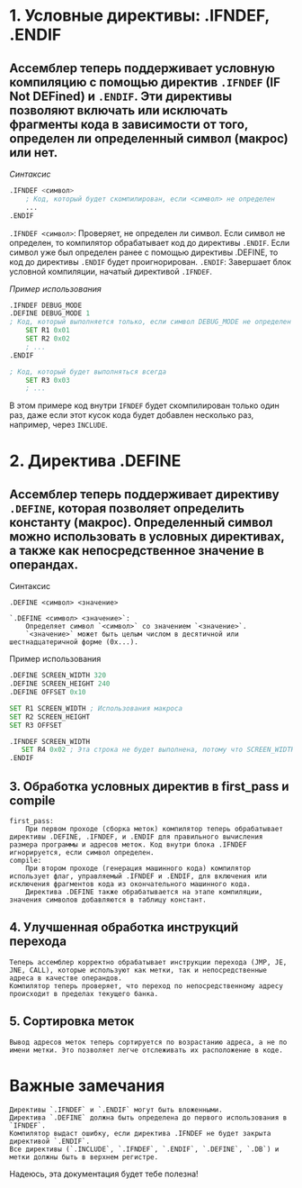 

# 1. Условные директивы: .IFNDEF, .ENDIF

## Ассемблер теперь поддерживает условную компиляцию с помощью директив `.IFNDEF` (IF Not DEFined) и `.ENDIF`. Эти директивы позволяют включать или исключать фрагменты кода в зависимости от того, определен ли определенный символ (макрос) или нет.
_Синтаксис_
```asm
.IFNDEF <символ>
    ; Код, который будет скомпилирован, если <символ> не определен
    ...
.ENDIF
```
`.IFNDEF <символ>`:
        Проверяет, не определен ли символ.
        Если символ не определен, то компилятор обрабатывает код до директивы `.ENDIF`.
        Если символ уже был определен ранее с помощью директивы .DEFINE, то код до директивы `.ENDIF` будет проигнорирован.
`.ENDIF`:
        Завершает блок условной компиляции, начатый директивой `.IFNDEF`.

_Пример использования_

```asm
.IFNDEF DEBUG_MODE
.DEFINE DEBUG_MODE 1
; Код, который выполняется только, если символ DEBUG_MODE не определен
    SET R1 0x01
    SET R2 0x02
    ; ...
.ENDIF

; Код, который будет выполняться всегда
    SET R3 0x03
    ; ...
```

В этом примере код внутри `IFNDEF` будет скомпилирован только один раз, даже если этот кусок кода будет добавлен несколько раз, например, через `INCLUDE`.
# 2. Директива .DEFINE

## Ассемблер теперь поддерживает директиву `.DEFINE`, которая позволяет определить константу (макрос). Определенный символ можно использовать в условных директивах, а также как непосредственное значение в операндах.
Синтаксис

`.DEFINE <символ> <значение>`

    `.DEFINE <символ> <значение>`:
        Определяет символ `<символ>` со значением `<значение>`.
        `<значение>` может быть целым числом в десятичной или шестнадцатеричной форме (0x...).

Пример использования
```asm
.DEFINE SCREEN_WIDTH 320
.DEFINE SCREEN_HEIGHT 240
.DEFINE OFFSET 0x10

SET R1 SCREEN_WIDTH ; Использования макроса
SET R2 SCREEN_HEIGHT
SET R3 OFFSET

.IFNDEF SCREEN_WIDTH
   SET R4 0x02 ; Эта строка не будет выполнена, потому что SCREEN_WIDTH определен
.ENDIF
```
## 3. Обработка условных директив в first_pass и compile

    first_pass:
        При первом проходе (сборка меток) компилятор теперь обрабатывает директивы .DEFINE, .IFNDEF, и .ENDIF для правильного вычисления размера программы и адресов меток. Код внутри блока .IFNDEF игнорируется, если символ определен.
    compile:
        При втором проходе (генерация машинного кода) компилятор использует флаг, управляемый .IFNDEF и .ENDIF, для включения или исключения фрагментов кода из окончательного машинного кода.
        Директива .DEFINE также обрабатывается на этапе компиляции, значения символов добавляются в таблицу констант.

## 4. Улучшенная обработка инструкций перехода

    Теперь ассемблер корректно обрабатывает инструкции перехода (JMP, JE, JNE, CALL), которые используют как метки, так и непосредственные адреса в качестве операндов.
    Компилятор теперь проверяет, что переход по непосредственному адресу происходит в пределах текущего банка.

## 5. Сортировка меток

    Вывод адресов меток теперь сортируется по возрастанию адреса, а не по имени метки. Это позволяет легче отслеживать их расположение в коде.

# Важные замечания

    Директивы `.IFNDEF` и `.ENDIF` могут быть вложенными.
    Директива `.DEFINE` должна быть определена до первого использования в `IFNDEF`.
    Компилятор выдаст ошибку, если директива .IFNDEF не будет закрыта директивой `.ENDIF`.
    Все директивы (`.INCLUDE`, `.IFNDEF`, `.ENDIF`, `.DEFINE`, `.DB`) и метки должны быть в верхнем регистре.


Надеюсь, эта документация будет тебе полезна!
